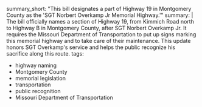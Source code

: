 summary_short: "This bill designates a part of Highway 19 in Montgomery County as the 'SGT Norbert Overkamp Jr Memorial Highway.'"
summary: |
  The bill officially names a section of Highway 19, from Kimmich Road north to Highway B in Montgomery County, after SGT Norbert Overkamp Jr. It requires the Missouri Department of Transportation to put up signs marking this memorial highway and to take care of their maintenance. This update honors SGT Overkamp's service and helps the public recognize his sacrifice along this route.
tags:
  - highway naming
  - Montgomery County
  - memorial legislation
  - transportation
  - public recognition
  - Missouri Department of Transportation
